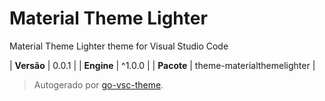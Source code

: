 # Material Theme Lighter

Material Theme Lighter theme for Visual Studio Code

| **Versão** | 0.0.1 |
| **Engine** | ^1.0.0 |
| **Pacote** | theme-materialthemelighter |

> Autogerado por [go-vsc-theme](https://github.com/natalbu/go-vsc-theme).
